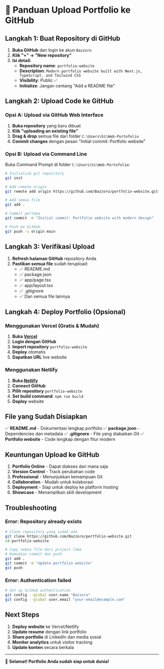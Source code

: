 # 🚀 Panduan Upload Portfolio ke GitHub

## Langkah 1: Buat Repository di GitHub

1. **Buka GitHub** dan login ke akun `Bazzoro`
2. **Klik "+" → "New repository"**
3. **Isi detail:**
   - **Repository name**: `portfolio-website`
   - **Description**: `Modern portfolio website built with Next.js, TypeScript, and Tailwind CSS`
   - **Visibility**: Public ✅
   - **Initialize**: Jangan centang "Add a README file"

## Langkah 2: Upload Code ke GitHub

### Opsi A: Upload via GitHub Web Interface

1. **Buka repository** yang baru dibuat
2. **Klik "uploading an existing file"**
3. **Drag & drop** semua file dari folder `C:\Users\hi\Web-Portofolio`
4. **Commit changes** dengan pesan "Initial commit: Portfolio website"

### Opsi B: Upload via Command Line

Buka Command Prompt di folder `C:\Users\hi\Web-Portofolio`:

```bash
# Initialize git repository
git init

# Add remote origin
git remote add origin https://github.com/Bazzoro/portfolio-website.git

# Add semua file
git add .

# Commit pertama
git commit -m "Initial commit: Portfolio website with modern design"

# Push ke GitHub
git push -u origin main
```

## Langkah 3: Verifikasi Upload

1. **Refresh halaman GitHub** repository Anda
2. **Pastikan semua file** sudah terupload:
   - ✅ README.md
   - ✅ package.json
   - ✅ app/page.tsx
   - ✅ app/layout.tsx
   - ✅ .gitignore
   - ✅ Dan semua file lainnya

## Langkah 4: Deploy Portfolio (Opsional)

### Menggunakan Vercel (Gratis & Mudah)

1. **Buka [Vercel](https://vercel.com/)**
2. **Login dengan GitHub**
3. **Import repository** `portfolio-website`
4. **Deploy** otomatis
5. **Dapatkan URL** live website

### Menggunakan Netlify

1. **Buka [Netlify](https://netlify.com/)**
2. **Connect GitHub**
3. **Pilih repository** `portfolio-website`
4. **Set build command**: `npm run build`
5. **Deploy** website

## File yang Sudah Disiapkan

✅ **README.md** - Dokumentasi lengkap portfolio
✅ **package.json** - Dependencies dan metadata
✅ **.gitignore** - File yang diabaikan Git
✅ **Portfolio website** - Code lengkap dengan fitur modern

## Keuntungan Upload ke GitHub

1. **Portfolio Online** - Dapat diakses dari mana saja
2. **Version Control** - Track perubahan code
3. **Professional** - Menunjukkan kemampuan Git
4. **Collaboration** - Mudah untuk kolaborasi
5. **Deployment** - Siap untuk deploy ke platform hosting
6. **Showcase** - Menampilkan skill development

## Troubleshooting

### Error: Repository already exists
```bash
# Clone repository yang sudah ada
git clone https://github.com/Bazzoro/portfolio-website.git
cd portfolio-website

# Copy semua file dari project lama
# Kemudian commit dan push
git add .
git commit -m "Update portfolio website"
git push
```

### Error: Authentication failed
```bash
# Set up GitHub authentication
git config --global user.name "Bazzoro"
git config --global user.email "your-email@example.com"
```

## Next Steps

1. **Deploy website** ke Vercel/Netlify
2. **Update resume** dengan link portfolio
3. **Share portfolio** di LinkedIn dan media sosial
4. **Monitor analytics** untuk visitor tracking
5. **Update konten** secara berkala

---

🎉 **Selamat! Portfolio Anda sudah siap untuk dunia!**